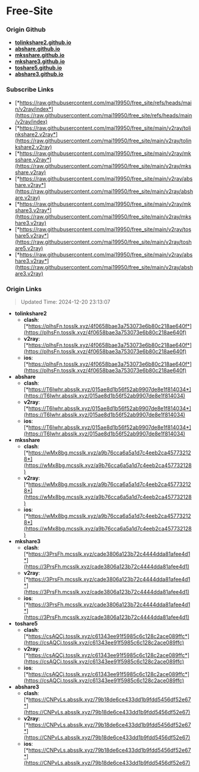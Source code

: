 # Free-Site

### Origin Github

- [**tolinkshare2.github.io**](https://github.com/tolinkshare2/tolinkshare2.github.io)
- [**abshare.github.io**](https://github.com/abshare/abshare.github.io)
- [**mksshare.github.io**](https://github.com/mksshare/mksshare.github.io)
- [**mkshare3.github.io**](https://github.com/mkshare3/mkshare3.github.io)
- [**toshare5.github.io**](https://github.com/toshare5/toshare5.github.io)
- [**abshare3.github.io**](https://github.com/abshare3/abshare3.github.io)

### Subscribe Links

- [*https://raw.githubusercontent.com/mai19950/free_site/refs/heads/main/v2ray/index*](https://raw.githubusercontent.com/mai19950/free_site/refs/heads/main/v2ray/index)
- [*https://raw.githubusercontent.com/mai19950/free_site/main/v2ray/tolinkshare2.v2ray*](https://raw.githubusercontent.com/mai19950/free_site/main/v2ray/tolinkshare2.v2ray)
- [*https://raw.githubusercontent.com/mai19950/free_site/main/v2ray/mksshare.v2ray*](https://raw.githubusercontent.com/mai19950/free_site/main/v2ray/mksshare.v2ray)
- [*https://raw.githubusercontent.com/mai19950/free_site/main/v2ray/abshare.v2ray*](https://raw.githubusercontent.com/mai19950/free_site/main/v2ray/abshare.v2ray)
- [*https://raw.githubusercontent.com/mai19950/free_site/main/v2ray/mkshare3.v2ray*](https://raw.githubusercontent.com/mai19950/free_site/main/v2ray/mkshare3.v2ray)
- [*https://raw.githubusercontent.com/mai19950/free_site/main/v2ray/toshare5.v2ray*](https://raw.githubusercontent.com/mai19950/free_site/main/v2ray/toshare5.v2ray)
- [*https://raw.githubusercontent.com/mai19950/free_site/main/v2ray/abshare3.v2ray*](https://raw.githubusercontent.com/mai19950/free_site/main/v2ray/abshare3.v2ray)

### Origin Links

> Updated Time: 2024-12-20 23:13:07

- **tolinkshare2**
  - **clash**: [*https://plhsFn.tosslk.xyz/4f0658bae3a753073e6b80c218ae640f*](https://plhsFn.tosslk.xyz/4f0658bae3a753073e6b80c218ae640f)
  - **v2ray**: [*https://plhsFn.tosslk.xyz/4f0658bae3a753073e6b80c218ae640f*](https://plhsFn.tosslk.xyz/4f0658bae3a753073e6b80c218ae640f)
  - **ios**: [*https://plhsFn.tosslk.xyz/4f0658bae3a753073e6b80c218ae640f*](https://plhsFn.tosslk.xyz/4f0658bae3a753073e6b80c218ae640f)
- **abshare**
  - **clash**: [*https://T6Iwhr.absslk.xyz/015ae8d1b56f52ab9907de8e1f814034*](https://T6Iwhr.absslk.xyz/015ae8d1b56f52ab9907de8e1f814034)
  - **v2ray**: [*https://T6Iwhr.absslk.xyz/015ae8d1b56f52ab9907de8e1f814034*](https://T6Iwhr.absslk.xyz/015ae8d1b56f52ab9907de8e1f814034)
  - **ios**: [*https://T6Iwhr.absslk.xyz/015ae8d1b56f52ab9907de8e1f814034*](https://T6Iwhr.absslk.xyz/015ae8d1b56f52ab9907de8e1f814034)
- **mksshare**
  - **clash**: [*https://wMx8bg.mcsslk.xyz/a9b76cca6a5a1d7c4eeb2ca457732128*](https://wMx8bg.mcsslk.xyz/a9b76cca6a5a1d7c4eeb2ca457732128)
  - **v2ray**: [*https://wMx8bg.mcsslk.xyz/a9b76cca6a5a1d7c4eeb2ca457732128*](https://wMx8bg.mcsslk.xyz/a9b76cca6a5a1d7c4eeb2ca457732128)
  - **ios**: [*https://wMx8bg.mcsslk.xyz/a9b76cca6a5a1d7c4eeb2ca457732128*](https://wMx8bg.mcsslk.xyz/a9b76cca6a5a1d7c4eeb2ca457732128)
- **mkshare3**
  - **clash**: [*https://3PrsFh.mcsslk.xyz/cade3806a123b72c4444dda81afee4d1*](https://3PrsFh.mcsslk.xyz/cade3806a123b72c4444dda81afee4d1)
  - **v2ray**: [*https://3PrsFh.mcsslk.xyz/cade3806a123b72c4444dda81afee4d1*](https://3PrsFh.mcsslk.xyz/cade3806a123b72c4444dda81afee4d1)
  - **ios**: [*https://3PrsFh.mcsslk.xyz/cade3806a123b72c4444dda81afee4d1*](https://3PrsFh.mcsslk.xyz/cade3806a123b72c4444dda81afee4d1)
- **toshare5**
  - **clash**: [*https://csAQCj.tosslk.xyz/c61343ee91f5985c6c128c2ace089ffc*](https://csAQCj.tosslk.xyz/c61343ee91f5985c6c128c2ace089ffc)
  - **v2ray**: [*https://csAQCj.tosslk.xyz/c61343ee91f5985c6c128c2ace089ffc*](https://csAQCj.tosslk.xyz/c61343ee91f5985c6c128c2ace089ffc)
  - **ios**: [*https://csAQCj.tosslk.xyz/c61343ee91f5985c6c128c2ace089ffc*](https://csAQCj.tosslk.xyz/c61343ee91f5985c6c128c2ace089ffc)
- **abshare3**
  - **clash**: [*https://CNPvLs.absslk.xyz/79b18de6ce433dd1b9fdd5456df52e67*](https://CNPvLs.absslk.xyz/79b18de6ce433dd1b9fdd5456df52e67)
  - **v2ray**: [*https://CNPvLs.absslk.xyz/79b18de6ce433dd1b9fdd5456df52e67*](https://CNPvLs.absslk.xyz/79b18de6ce433dd1b9fdd5456df52e67)
  - **ios**: [*https://CNPvLs.absslk.xyz/79b18de6ce433dd1b9fdd5456df52e67*](https://CNPvLs.absslk.xyz/79b18de6ce433dd1b9fdd5456df52e67)
